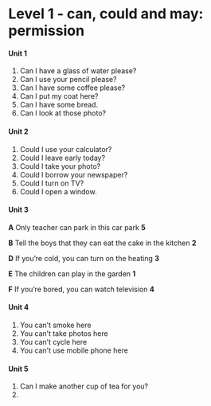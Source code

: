 # Level 1 - can, could and may: permission

#### Unit 1

1. Can I have a glass of water please?
2. Can I use your  pencil please?
3. Can I have some coffee please?
4. Can I put my coat here?
5. Can I have some bread.
6. Can I look at those photo?

#### Unit 2

1. Could I use your calculator?
2. Could I leave early today?
3. Could I take your photo?
4. Could I borrow your newspaper?
5. Could I turn on TV?
6. Could I open a window.

#### Unit 3

**A** Only teacher can park in this car park **5**

**B**  Tell the boys that they can eat the cake in the kitchen **2**

**D** If you’re cold, you can turn on the heating **3**

**E** The children can play in the garden **1**

**F** If you’re bored, you can watch television **4**

#### Unit 4

1. You can’t smoke here
2. You can’t take photos here
3. You can’t cycle here
4. You can’t use mobile phone here

#### Unit 5

1. Can I make another cup of tea for you?
2. 


